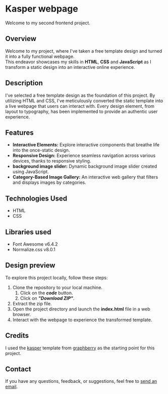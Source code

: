 # Kasper webpage

Welcome to my second frontend project.


## Overview

Welcome to my project, where I've taken a free template design and turned it into a fully functional webpage. <br>
This endeavor showcases my skills in **HTML**, **CSS** and **JavaScript** as I transform a static design into an interactive online experience.


## Description

I've selected a free template design as the foundation of this project. By utilizing HTML and CSS, I've meticulously converted the static template into a live webpage that users can interact with. Every design element, from layout to typography, has been implemented to provide an authentic user experience.


## Features

- **Interactive Elements:** Explore interactive components that breathe life into the once-static design.
- **Responsive Design:** Experience seamless navigation across various devices, thanks to responsive styling.
- **background image slider:** Dynamic background image slider created using JavaScript.
- **Category-Based Image Gallery:** An interactive web gallery that filters and displays images by categories.


## Technologies Used

- HTML
- CSS


## Libraries used

- Font Awesome v6.4.2
- Normalize.css v8.0.1


## Design preview

To explore this project locally, follow these steps:

1. Clone the repository to your local machine.
	1. Click on the ***code*** button.
	2. Click on ***"Download ZIP"***.
2. Extract the zip file.
3. Open the project directory and launch the **index.html** file in a web browser.
4. Interact with the webpage to experience the transformed template.


## Credits

I used the [kasper](https://www.graphberry.com/item/kasper-one-page-psd-template) template from [graphberry](https://www.graphberry.com/) as the starting point for this project.


## Contact

If you have any questions, feedback, or suggestions, feel free to [send an email](mailto:karimelkhanoufi22@gmail.com).
